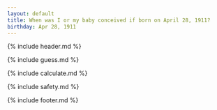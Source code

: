 ```yaml
---
layout: default
title: When was I or my baby conceived if born on April 28, 1911?
birthday: Apr 28, 1911
---
```


{% include header.md %}

{% include guess.md %}

{% include calculate.md %}

{% include safety.md %}

{% include footer.md %}



